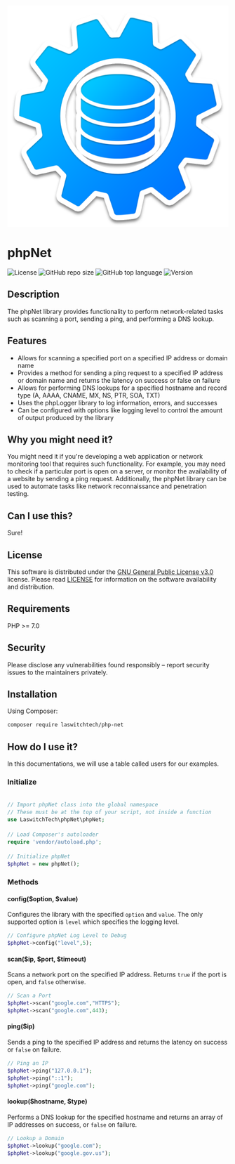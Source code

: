 ![GitHub repo logo](/dist/img/logo.png)

# phpNet
![License](https://img.shields.io/github/license/LouisOuellet/php-net?style=for-the-badge)
![GitHub repo size](https://img.shields.io/github/repo-size/LouisOuellet/php-net?style=for-the-badge&logo=github)
![GitHub top language](https://img.shields.io/github/languages/top/LouisOuellet/php-net?style=for-the-badge)
![Version](https://img.shields.io/github/v/release/LouisOuellet/php-net?label=Version&style=for-the-badge)

## Description
The phpNet library provides functionality to perform network-related tasks such as scanning a port, sending a ping, and performing a DNS lookup.

## Features
 - Allows for scanning a specified port on a specified IP address or domain name
 - Provides a method for sending a ping request to a specified IP address or domain name and returns the latency on success or false on failure
 - Allows for performing DNS lookups for a specified hostname and record type (A, AAAA, CNAME, MX, NS, PTR, SOA, TXT)
 - Uses the phpLogger library to log information, errors, and successes
 - Can be configured with options like logging level to control the amount of output produced by the library

## Why you might need it?
You might need it if you're developing a web application or network monitoring tool that requires such functionality. For example, you may need to check if a particular port is open on a server, or monitor the availability of a website by sending a ping request. Additionally, the phpNet library can be used to automate tasks like network reconnaissance and penetration testing.

## Can I use this?
Sure!

## License
This software is distributed under the [GNU General Public License v3.0](https://www.gnu.org/licenses/gpl-3.0.en.html) license. Please read [LICENSE](LICENSE) for information on the software availability and distribution.

## Requirements
PHP >= 7.0

## Security
Please disclose any vulnerabilities found responsibly – report security issues to the maintainers privately.

## Installation
Using Composer:
```sh
composer require laswitchtech/php-net
```

## How do I use it?
In this documentations, we will use a table called users for our examples.

### Initialize
```php

// Import phpNet class into the global namespace
// These must be at the top of your script, not inside a function
use LaswitchTech\phpNet\phpNet;

// Load Composer's autoloader
require 'vendor/autoload.php';

// Initialize phpNet
$phpNet = new phpNet();
```
### Methods
#### config($option, $value)
Configures the library with the specified `option` and `value`. The only supported option is `level` which specifies the logging level.
```php
// Configure phpNet Log Level to Debug
$phpNet->config("level",5);
```

#### scan($ip, $port, $timeout)
Scans a network port on the specified IP address. Returns `true` if the port is open, and `false` otherwise.
```php
// Scan a Port
$phpNet->scan("google.com","HTTPS");
$phpNet->scan("google.com",443);
```

#### ping($ip)
Sends a ping to the specified IP address and returns the latency on success or `false` on failure.
```php
// Ping an IP
$phpNet->ping("127.0.0.1");
$phpNet->ping("::1");
$phpNet->ping("google.com");
```

#### lookup($hostname, $type)
Performs a DNS lookup for the specified hostname and returns an array of IP addresses on success, or `false` on failure.
```php
// Lookup a Domain
$phpNet->lookup("google.com");
$phpNet->lookup("google.gov.us");
```
